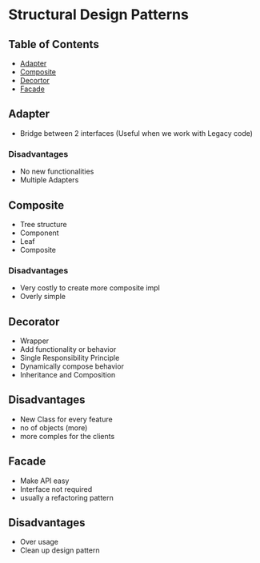 # Structural Design Patterns
## Table of Contents
- [Adapter](#adapter)
- [Composite](#composite)
- [Decortor](#decorator)
- [Facade](#facade)

## Adapter <a name="adapter"></a>
- Bridge between 2 interfaces (Useful when we work with Legacy code)

### Disadvantages
- No new functionalities
- Multiple Adapters

## Composite <a name="composite"></a>
- Tree structure
- Component
- Leaf
- Composite

### Disadvantages
- Very costly to create more composite impl
- Overly simple

## Decorator <a name="decorator"></a>
- Wrapper
- Add functionality or behavior
- Single Responsibility Principle
- Dynamically compose behavior
- Inheritance and Composition

## Disadvantages
- New Class for every feature
- no of objects (more)
- more comples for the clients

## Facade <a name="facade"></a>
- Make API easy 
- Interface not required
- usually a refactoring pattern

## Disadvantages
- Over usage
- Clean up design pattern